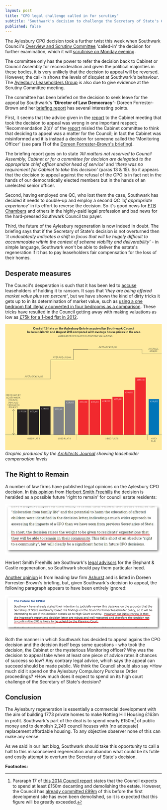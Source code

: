 ```yaml
---
layout: post
title: "CPO legal challenge called in for scrutiny"
subtitle: "Southwark's decision to challenge the Secretary of State's CPO decision has been called in by its Overview & Scrutiny Committee"
published: false
---
```

The Aylesbury CPO decision took a further twist this week when Southwark Council's [Overview and Scrutiny Committee](http://moderngov.southwark.gov.uk/mgCommitteeDetails.aspx?ID=308) 'called-in' the decision for further examination, which it will [scrutinise on Monday evening](http://moderngov.southwark.gov.uk/ieListDocuments.aspx?CId=308&MId=5456&Ver=4).

The committee only has the power to refer the decision back to Cabinet or Council Assembly for reconsideration and given the political majorities in these bodies, it is very unlikely that the decision to appeal will be reversed. However, the call-in shows the levels of disquiet at Southwark's behaviour. The [Aylesbury Leaseholders Group](http://halag.wordpress.com) is also due to give evidence at the Scrutiny Committee meeting.

The committee has been briefed on the decision to seek leave for the appeal by Southwark's __'Director of Law Democracy'__- Doreen Forrester-Brown and her [briefing report](http://moderngov.southwark.gov.uk/documents/s64406/Briefing%20Paper%20OSC%20101016%202.pdf) has several interesting points. 

First, it seems that the advice given in the [report](http://moderngov.southwark.gov.uk/documents/s64034/Report%20Aylesbury%20Delivery%20supplemental%20report.pdf) to the Cabinet meeting that took the decision to appeal was wrong in one important respect; 'Recommendation 2(d)' of the [report](http://moderngov.southwark.gov.uk/documents/s64034/Report%20Aylesbury%20Delivery%20supplemental%20report.pdf) misled the Cabinet committee to think that deciding to appeal was a matter for the Council; in fact the Cabinet was misinformed and it is instead a decision for someone called the 'Monitoring Officer' (see para 11 of the [Doreen Forrester-Brown's briefing](http://moderngov.southwark.gov.uk/documents/s64406/Briefing%20Paper%20OSC%20101016%202.pdf)).

The briefing report goes on to state _'All matters not reserved to Council Assembly, Cabinet or for a committee for decision are delegated to the appropriate chief officer and/or head of service'_ and _'there was no requirement for Cabinet to take this decision'_ (paras 13 & 15). So it appears that the decision to appeal against the refusal of the CPO is in fact not in the hands of our democratically elected members but in the hands of an unelected senior officer.

Second, having employed one QC, who lost them the case, Southwark has decided it needs to double-up and employ a second QC _'of appropriate experience'_ in its effort to reverse the decision. So it's good news for [FTB Chambers](https://www.ftbchambers.co.uk/barristers/melissa-murphy) and others in the highly-paid legal profession and bad news for the hard-pressed Southwark Council tax payer.

Third, the future of the Aylesbury regeneration is now indeed in doubt. The briefing says that if the Secretary of State's decision is not overturned then _'it undoubtedly indicates a shift in focus that will be hugely difficult to accommodate within the context of scheme viability and deliverability'_ - in simple language, Southwark won't be able to deliver the estate's regeneration if it has to pay leaseholders fair compensation for the loss of their homes.

## Desperate measures
The Council's desperation is such that it has been led to [accuse](http://www.southwarknews.co.uk/news/aylesbury-plan-face-scrutiny/) leaseholders of holding it to ransom. It says that _'they are being offered market value plus ten percent'_, but we have shown the kind of dirty tricks it gets up to in its determination of market value, such as [using a one bedroom flat illegaly converted in four bedrooms as a comparison](http://35percent.org/2014-05-16-southwark-gives-green-light-to-slum-landlords/). These tricks have resulted in the Council getting away with making valuations as low as [£75k for a 1-bed flat in 2012](https://www.theguardian.com/cities/2016/sep/20/aylesbury-estate-ruling-future-regeneration-sajid-javid). 

![Architects Journal graphic](/img/aylesburyestategraphic.png)
*Graphic produced by the [Architects Journal](https://www.architectsjournal.co.uk/news/aylesbury-estate-cpo-ruling-what-went-wrong/10012171.article) showing leaseholder compensation levels*

## The Right to Remain
A number of law firms have published legal opinions on the Aylesbury CPO decision.  In [this opinion](http://www.lexology.com/library/detail.aspx?g=7d876b71-cdee-48a9-ad05-240a210b0d82) from  [Herbert Smith Freehills](https://www.herbertsmithfreehills.com/) the decision is heralded as a possible future 'right to remain' for council estate residents:

![](/img/lexologyquote.jpg)

Herbert Smith Freehills are Southwark's [legal advisors](https://web.archive.org/web/20160316171355/http://www.herbertsmithfreehills.com/news/news20100810-hs-advises-the-london-borough-of-southwark-on-elephant-and-castle-regeneration) for the Elephant & Castle regeneration, so Southwark should pay them  particular heed.

[Another opinion](http://mypreferences.ashurst.com/reaction/PDF/CPOmailing.pdf) is from leading law firm [Ashurst](https://www.ashurst.com) and is listed in Doreen Forrester-Brown's briefing, but, given Southwark's decision to appeal, the following paragraph appears to have been entirely ignored:  

![](/img/CPOmailing.png)

Both the manner in which Southwark has decided to appeal agains the CPO decision and the decision itself begs some questions - who took the decision, the Cabinet or the mysterious Monitoring officer?  Why was the decision to appeal take when at least one piece of advice rates it chances of success so low?  Any contrary legal advice, which says the appeal can succeed should be made public.  We think the Council should also say 
*How much did it spend on the Aylesbury Compulsory Purchase Order proceedings?
*How much does it expect to spend on its high court challenge of the Secretary of State's decision?

## Conclusion
The Aylesbury regeneration is essentially a commercial development with the aim of building 1773 private homes to make Notting Hill Housing £163m in profit. Southwark's part of the deal is to spend nearly £150m[^1] of public money and to demolish 2,249 council houses with [no adequate] replacement affordable housing. To any objective observer none of this can make any sense.

As we said in our last blog, Southwark should take this opportunity to call a halt to this misconceived regeneration and abandon what could be its futile and costly attempt to overturn the Secretary of State's decision. 


__Footnotes:__

[^1]: Pararaph 17 of [this 2014 Council report](http://moderngov.southwark.gov.uk/documents/s52089/Report) states that the Council expects to spend at least £150m decanting and demolishing the estate. However, the Council has [already committed £99m](http://35percent.org/2016-09-26-council-appeals-aylesbury-cpo-decision/#the-business-case-for-a-moratorium) of this before the first development site has even been demolished, so it is expected that this figure will be greatly exceeded. 



